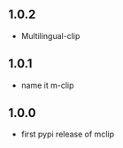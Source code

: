 ## 1.0.2

* Multilingual-clip 

## 1.0.1

* name it m-clip

## 1.0.0

* first pypi release of mclip
